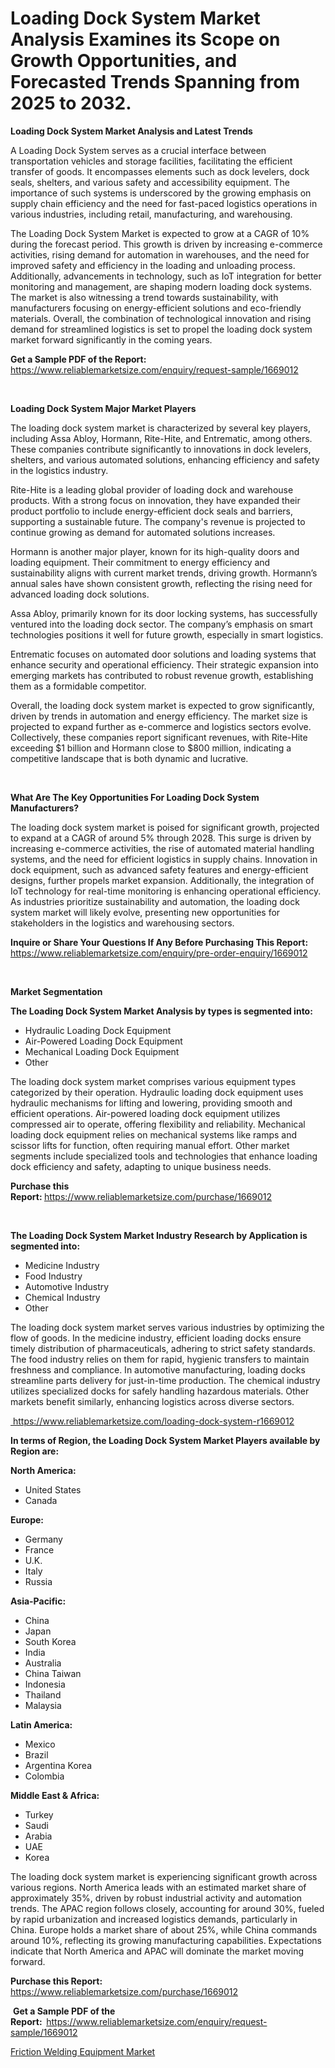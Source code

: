 <p><h1>Loading Dock System Market Analysis Examines its Scope on Growth Opportunities, and Forecasted Trends Spanning from 2025 to 2032.</h1></p><p><strong>Loading Dock System Market Analysis and Latest Trends</strong></p>
<p><p>A Loading Dock System serves as a crucial interface between transportation vehicles and storage facilities, facilitating the efficient transfer of goods. It encompasses elements such as dock levelers, dock seals, shelters, and various safety and accessibility equipment. The importance of such systems is underscored by the growing emphasis on supply chain efficiency and the need for fast-paced logistics operations in various industries, including retail, manufacturing, and warehousing.</p><p>The Loading Dock System Market is expected to grow at a CAGR of 10% during the forecast period. This growth is driven by increasing e-commerce activities, rising demand for automation in warehouses, and the need for improved safety and efficiency in the loading and unloading process. Additionally, advancements in technology, such as IoT integration for better monitoring and management, are shaping modern loading dock systems. The market is also witnessing a trend towards sustainability, with manufacturers focusing on energy-efficient solutions and eco-friendly materials. Overall, the combination of technological innovation and rising demand for streamlined logistics is set to propel the loading dock system market forward significantly in the coming years.</p></p>
<p><strong>Get a Sample PDF of the Report:&nbsp;</strong> <a href="https://www.reliablemarketsize.com/enquiry/request-sample/1669012?utm_campaign=2290&utm_medium=2&utm_source=Github&utm_content=ia&utm_term=17022025&utm_id=loading-dock-system">https://www.reliablemarketsize.com/enquiry/request-sample/1669012</a></p>
<p>&nbsp;</p>
<p><strong>Loading Dock System Major Market Players</strong></p>
<p><p>The loading dock system market is characterized by several key players, including Assa Abloy, Hormann, Rite-Hite, and Entrematic, among others. These companies contribute significantly to innovations in dock levelers, shelters, and various automated solutions, enhancing efficiency and safety in the logistics industry.</p><p>Rite-Hite is a leading global provider of loading dock and warehouse products. With a strong focus on innovation, they have expanded their product portfolio to include energy-efficient dock seals and barriers, supporting a sustainable future. The company's revenue is projected to continue growing as demand for automated solutions increases.</p><p>Hormann is another major player, known for its high-quality doors and loading equipment. Their commitment to energy efficiency and sustainability aligns with current market trends, driving growth. Hormann’s annual sales have shown consistent growth, reflecting the rising need for advanced loading dock solutions.</p><p>Assa Abloy, primarily known for its door locking systems, has successfully ventured into the loading dock sector. The company’s emphasis on smart technologies positions it well for future growth, especially in smart logistics.</p><p>Entrematic focuses on automated door solutions and loading systems that enhance security and operational efficiency. Their strategic expansion into emerging markets has contributed to robust revenue growth, establishing them as a formidable competitor.</p><p>Overall, the loading dock system market is expected to grow significantly, driven by trends in automation and energy efficiency. The market size is projected to expand further as e-commerce and logistics sectors evolve. Collectively, these companies report significant revenues, with Rite-Hite exceeding $1 billion and Hormann close to $800 million, indicating a competitive landscape that is both dynamic and lucrative.</p></p>
<p>&nbsp;</p>
<p><strong>What Are The Key Opportunities For Loading Dock System Manufacturers?</strong></p>
<p><p>The loading dock system market is poised for significant growth, projected to expand at a CAGR of around 5% through 2028. This surge is driven by increasing e-commerce activities, the rise of automated material handling systems, and the need for efficient logistics in supply chains. Innovation in dock equipment, such as advanced safety features and energy-efficient designs, further propels market expansion. Additionally, the integration of IoT technology for real-time monitoring is enhancing operational efficiency. As industries prioritize sustainability and automation, the loading dock system market will likely evolve, presenting new opportunities for stakeholders in the logistics and warehousing sectors.</p></p>
<p><strong>Inquire or Share Your Questions If Any Before Purchasing This Report:</strong> <a href="https://www.reliablemarketsize.com/enquiry/pre-order-enquiry/1669012?utm_campaign=2290&utm_medium=2&utm_source=Github&utm_content=ia&utm_term=17022025&utm_id=loading-dock-system">https://www.reliablemarketsize.com/enquiry/pre-order-enquiry/1669012</a></p>
<p>&nbsp;</p>
<p><strong>Market Segmentation</strong></p>
<p><strong>The Loading Dock System Market Analysis by types is segmented into:</strong></p>
<p><ul><li>Hydraulic Loading Dock Equipment</li><li>Air-Powered Loading Dock Equipment</li><li>Mechanical Loading Dock Equipment</li><li>Other</li></ul></p>
<p><p>The loading dock system market comprises various equipment types categorized by their operation. Hydraulic loading dock equipment uses hydraulic mechanisms for lifting and lowering, providing smooth and efficient operations. Air-powered loading dock equipment utilizes compressed air to operate, offering flexibility and reliability. Mechanical loading dock equipment relies on mechanical systems like ramps and scissor lifts for function, often requiring manual effort. Other market segments include specialized tools and technologies that enhance loading dock efficiency and safety, adapting to unique business needs.</p></p>
<p><strong>Purchase this Report:&nbsp;</strong><a href="https://www.reliablemarketsize.com/purchase/1669012?utm_campaign=2290&utm_medium=2&utm_source=Github&utm_content=ia&utm_term=17022025&utm_id=loading-dock-system">https://www.reliablemarketsize.com/purchase/1669012</a></p>
<p>&nbsp;</p>
<p><strong>The Loading Dock System Market Industry Research by Application is segmented into:</strong></p>
<p><ul><li>Medicine Industry</li><li>Food Industry</li><li>Automotive Industry</li><li>Chemical Industry</li><li>Other</li></ul></p>
<p><p>The loading dock system market serves various industries by optimizing the flow of goods. In the medicine industry, efficient loading docks ensure timely distribution of pharmaceuticals, adhering to strict safety standards. The food industry relies on them for rapid, hygienic transfers to maintain freshness and compliance. In automotive manufacturing, loading docks streamline parts delivery for just-in-time production. The chemical industry utilizes specialized docks for safely handling hazardous materials. Other markets benefit similarly, enhancing logistics across diverse sectors.</p></p>
<p><a href="https://www.reliablemarketsize.com/loading-dock-system-r1669012?utm_campaign=2290&utm_medium=2&utm_source=Github&utm_content=ia&utm_term=17022025&utm_id=loading-dock-system">&nbsp;https://www.reliablemarketsize.com/loading-dock-system-r1669012</a></p>
<p><strong>In terms of Region, the Loading Dock System Market Players available by Region are:</strong></p>
<p>
    <p> <strong> North America: </strong>
        <ul>
            <li>United States</li>
            <li>Canada</li>
        </ul>
        </p> 
    <p> <strong> Europe: </strong>
        <ul>
            <li>Germany</li>
            <li>France</li>
            <li>U.K.</li>
            <li>Italy</li>
            <li>Russia</li>
        </ul>
        </p> 
    <p> <strong> Asia-Pacific: </strong>
        <ul>
            <li>China</li>
            <li>Japan</li>
            <li>South Korea</li>
            <li>India</li>
            <li>Australia</li>
            <li>China Taiwan</li>
            <li>Indonesia</li>
            <li>Thailand</li>
            <li>Malaysia</li>
        </ul>
        </p> 
    <p> <strong> Latin America: </strong>
        <ul>
            <li>Mexico</li>
            <li>Brazil</li>
            <li>Argentina Korea</li>
            <li>Colombia</li>
        </ul>
        </p> 
    <p> <strong> Middle East & Africa: </strong>
        <ul>
            <li>Turkey</li>
            <li>Saudi</li>
            <li>Arabia</li>
            <li>UAE</li>
            <li>Korea</li>
        </ul>
    </p>
    </p>
<p><p>The loading dock system market is experiencing significant growth across various regions. North America leads with an estimated market share of approximately 35%, driven by robust industrial activity and automation trends. The APAC region follows closely, accounting for around 30%, fueled by rapid urbanization and increased logistics demands, particularly in China. Europe holds a market share of about 25%, while China commands around 10%, reflecting its growing manufacturing capabilities. Expectations indicate that North America and APAC will dominate the market moving forward.</p></p>
<p><strong>Purchase this Report: </strong><a href="https://www.reliablemarketsize.com/purchase/1669012?utm_campaign=2290&utm_medium=2&utm_source=Github&utm_content=ia&utm_term=17022025&utm_id=loading-dock-system">https://www.reliablemarketsize.com/purchase/1669012</a></p>
<p>&nbsp;<strong>Get a Sample PDF of the Report:&nbsp;&nbsp;</strong><a href="https://www.reliablemarketsize.com/enquiry/request-sample/1669012?utm_campaign=2290&utm_medium=2&utm_source=Github&utm_content=ia&utm_term=17022025&utm_id=loading-dock-system">https://www.reliablemarketsize.com/enquiry/request-sample/1669012</a></p>
<p><strong></strong></p>
<p><p><a href="https://github.com/steidmindy199393/Market-Research-Report-List-1/blob/main/friction-welding-equipment-market.md?utm_campaign=2290&utm_medium=2&utm_source=Github&utm_content=ia&utm_term=17022025&utm_id=loading-dock-system">Friction Welding Equipment Market</a></p></p>